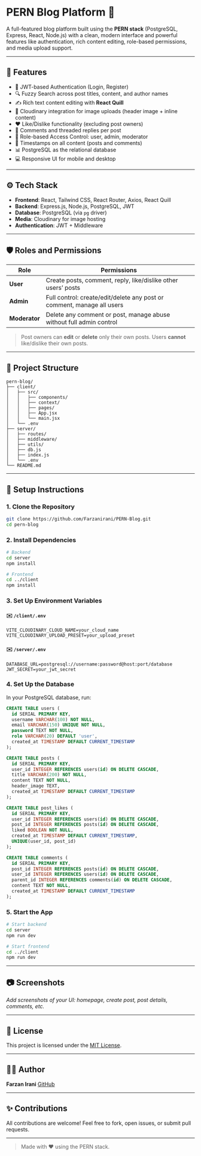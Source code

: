 # PERN Blog Platform 📝

A full-featured blog platform built using the **PERN stack** (PostgreSQL, Express, React, Node.js) with a clean, modern interface and powerful features like authentication, rich content editing, role-based permissions, and media upload support.

---

## 🚀 Features

* 🔐 JWT-based Authentication (Login, Register)
* 🔍 Fuzzy Search across post titles, content, and author names
* ✍️ Rich text content editing with **React Quill**
* 📸 Cloudinary integration for image uploads (header image + inline content)
* ❤️ Like/Dislike functionality (excluding post owners)
* 💬 Comments and threaded replies per post
* 🤜 Role-based Access Control: user, admin, moderator
* 📅 Timestamps on all content (posts and comments)
* 📊 PostgreSQL as the relational database
* 💻 Responsive UI for mobile and desktop

---

## ⚙️ Tech Stack

* **Frontend**: React, Tailwind CSS, React Router, Axios, React Quill
* **Backend**: Express.js, Node.js, PostgreSQL, JWT
* **Database**: PostgreSQL (via `pg` driver)
* **Media**: Cloudinary for image hosting
* **Authentication**: JWT + Middleware

---

## 🛡️ Roles and Permissions

| Role          | Permissions                                                            |
| ------------- | ---------------------------------------------------------------------- |
| **User**      | Create posts, comment, reply, like/dislike other users’ posts          |
| **Admin**     | Full control: create/edit/delete any post or comment, manage all users |
| **Moderator** | Delete any comment or post, manage abuse without full admin control    |

> Post owners can **edit** or **delete** only their own posts. Users **cannot** like/dislike their own posts.

---

## 💼 Project Structure

```
pern-blog/
├── client/
│   ├── src/
│   │   ├── components/
│   │   ├── context/
│   │   ├── pages/
│   │   ├── App.jsx
│   │   └── main.jsx
│   └── .env
├── server/
│   ├── routes/
│   ├── middleware/
│   ├── utils/
│   ├── db.js
│   ├── index.js
│   └── .env
└── README.md
```

---

## 🔧 Setup Instructions

### 1. Clone the Repository

```bash
git clone https://github.com/Farzanirani/PERN-Blog.git
cd pern-blog
```

### 2. Install Dependencies

```bash
# Backend
cd server
npm install

# Frontend
cd ../client
npm install
```

### 3. Set Up Environment Variables

#### ✉️ `/client/.env`

```
VITE_CLOUDINARY_CLOUD_NAME=your_cloud_name
VITE_CLOUDINARY_UPLOAD_PRESET=your_upload_preset
```

#### ✉️ `/server/.env`

```
DATABASE_URL=postgresql://username:password@host:port/database
JWT_SECRET=your_jwt_secret
```

### 4. Set Up the Database

In your PostgreSQL database, run:

```sql
CREATE TABLE users (
  id SERIAL PRIMARY KEY,
  username VARCHAR(100) NOT NULL,
  email VARCHAR(150) UNIQUE NOT NULL,
  password TEXT NOT NULL,
  role VARCHAR(20) DEFAULT 'user',
  created_at TIMESTAMP DEFAULT CURRENT_TIMESTAMP
);

CREATE TABLE posts (
  id SERIAL PRIMARY KEY,
  user_id INTEGER REFERENCES users(id) ON DELETE CASCADE,
  title VARCHAR(200) NOT NULL,
  content TEXT NOT NULL,
  header_image TEXT,
  created_at TIMESTAMP DEFAULT CURRENT_TIMESTAMP
);

CREATE TABLE post_likes (
  id SERIAL PRIMARY KEY,
  user_id INTEGER REFERENCES users(id) ON DELETE CASCADE,
  post_id INTEGER REFERENCES posts(id) ON DELETE CASCADE,
  liked BOOLEAN NOT NULL,
  created_at TIMESTAMP DEFAULT CURRENT_TIMESTAMP,
  UNIQUE(user_id, post_id)
);

CREATE TABLE comments (
  id SERIAL PRIMARY KEY,
  post_id INTEGER REFERENCES posts(id) ON DELETE CASCADE,
  user_id INTEGER REFERENCES users(id) ON DELETE CASCADE,
  parent_id INTEGER REFERENCES comments(id) ON DELETE CASCADE,
  content TEXT NOT NULL,
  created_at TIMESTAMP DEFAULT CURRENT_TIMESTAMP
);
```

### 5. Start the App

```bash
# Start backend
cd server
npm run dev

# Start frontend
cd ../client
npm run dev
```

---

## 📷 Screenshots

*Add screenshots of your UI: homepage, create post, post details, comments, etc.*

---

## 📄 License

This project is licensed under the [MIT License](./LICENSE).

---

## 🙋‍♂️ Author

**Farzan Irani**
[GitHub](https://github.com/farzanirani)

---

## ✨ Contributions

All contributions are welcome! Feel free to fork, open issues, or submit pull requests.

---

> Made with ❤️ using the PERN stack.
